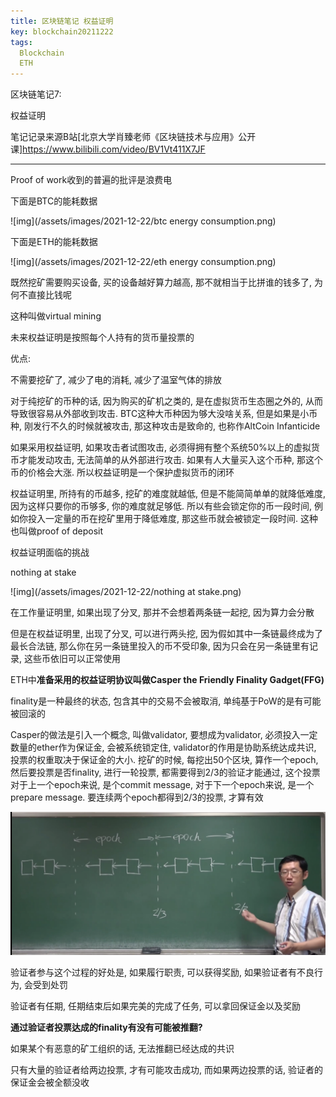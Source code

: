 ```yaml
---
title: 区块链笔记 权益证明
key: blockchain20211222
tags:
  Blockchain
  ETH
---
```


区块链笔记7:

权益证明

笔记记录来源B站[北京大学肖臻老师《区块链技术与应用》公开课]https://www.bilibili.com/video/BV1Vt411X7JF

<!--more-->

---

Proof of work收到的普遍的批评是浪费电

下面是BTC的能耗数据

![img](/assets/images/2021-12-22/btc energy consumption.png)

下面是ETH的能耗数据

![img](/assets/images/2021-12-22/eth energy consumption.png)

既然挖矿需要购买设备, 买的设备越好算力越高, 那不就相当于比拼谁的钱多了, 为何不直接比钱呢

这种叫做virtual mining

未来权益证明是按照每个人持有的货币量投票的

优点:

不需要挖矿了, 减少了电的消耗, 减少了温室气体的排放

对于纯挖矿的币种的话, 因为购买的矿机之类的, 是在虚拟货币生态圈之外的, 从而导致很容易从外部收到攻击. BTC这种大币种因为够大没啥关系, 但是如果是小币种, 刚发行不久的时候就被攻击, 那这种攻击是致命的, 也称作AltCoin Infanticide

如果采用权益证明, 如果攻击者试图攻击, 必须得拥有整个系统50%以上的虚拟货币才能发动攻击, 无法简单的从外部进行攻击. 如果有人大量买入这个币种, 那这个币的价格会大涨. 所以权益证明是一个保护虚拟货币的闭环

权益证明里, 所持有的币越多, 挖矿的难度就越低, 但是不能简简单单的就降低难度, 因为这样只要你的币够多, 你的难度就足够低. 所以有些会锁定你的币一段时间, 例如你投入一定量的币在挖矿里用于降低难度, 那这些币就会被锁定一段时间. 这种也叫做proof of deposit



权益证明面临的挑战

nothing at stake

![img](/assets/images/2021-12-22/nothing at stake.png)

在工作量证明里, 如果出现了分叉, 那并不会想着两条链一起挖, 因为算力会分散

但是在权益证明里, 出现了分叉, 可以进行两头挖, 因为假如其中一条链最终成为了最长合法链, 那么你在另一条链里投入的币不受印象, 因为只会在另一条链里有记录, 这些币依旧可以正常使用

ETH中**准备采用的权益证明协议叫做Casper the Friendly Finality Gadget(FFG)**

finality是一种最终的状态, 包含其中的交易不会被取消, 单纯基于PoW的是有可能被回滚的

Casper的做法是引入一个概念, 叫做validator, 要想成为validator, 必须投入一定数量的ether作为保证金, 会被系统锁定住, validator的作用是协助系统达成共识, 投票的权重取决于保证金的大小. 挖矿的时候, 每挖出50个区块, 算作一个epoch, 然后要投票是否finality, 进行一轮投票, 都需要得到2/3的验证才能通过, 这个投票对于上一个epoch来说, 是个commit message, 对于下一个epoch来说, 是一个prepare message. 要连续两个epoch都得到2/3的投票, 才算有效

![img](/assets/images/2021-12-22/epoch.png)

验证者参与这个过程的好处是, 如果履行职责, 可以获得奖励, 如果验证者有不良行为, 会受到处罚

验证者有任期, 任期结束后如果完美的完成了任务, 可以拿回保证金以及奖励

**通过验证者投票达成的finality有没有可能被推翻?**

如果某个有恶意的矿工组织的话, 无法推翻已经达成的共识

只有大量的验证者给两边投票, 才有可能攻击成功, 而如果两边投票的话, 验证者的保证金会被全额没收